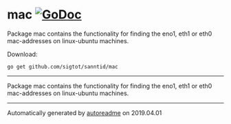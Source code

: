 # mac [![GoDoc](https://godoc.org/github.com/sigtot/sanntid/mac?status.svg)](https://godoc.org/github.com/sigtot/sanntid/mac)
Package mac contains the functionality for finding the eno1, eth1 or eth0 mac-addresses on linux-ubuntu machines.

Download:
```shell
go get github.com/sigtot/sanntid/mac
```

* * *
Package mac contains the functionality for finding the eno1, eth1 or eth0 mac-addresses on linux-ubuntu machines.



* * *
Automatically generated by [autoreadme](https://github.com/jimmyfrasche/autoreadme) on 2019.04.01

